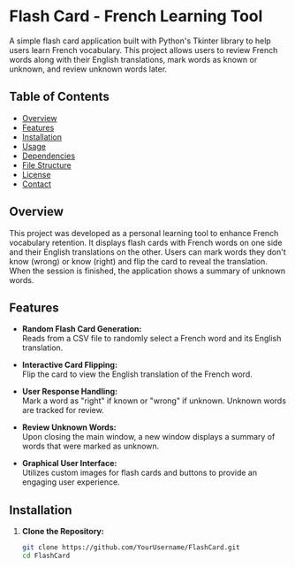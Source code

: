# Flash Card - French Learning Tool

A simple flash card application built with Python's Tkinter library to help users learn French vocabulary. This project allows users to review French words along with their English translations, mark words as known or unknown, and review unknown words later.

## Table of Contents

- [Overview](#overview)
- [Features](#features)
- [Installation](#installation)
- [Usage](#usage)
- [Dependencies](#dependencies)
- [File Structure](#file-structure)
- [License](#license)
- [Contact](#contact)

## Overview

This project was developed as a personal learning tool to enhance French vocabulary retention. It displays flash cards with French words on one side and their English translations on the other. Users can mark words they don't know (wrong) or know (right) and flip the card to reveal the translation. When the session is finished, the application shows a summary of unknown words.

## Features

- **Random Flash Card Generation:**  
  Reads from a CSV file to randomly select a French word and its English translation.

- **Interactive Card Flipping:**  
  Flip the card to view the English translation of the French word.

- **User Response Handling:**  
  Mark a word as "right" if known or "wrong" if unknown. Unknown words are tracked for review.

- **Review Unknown Words:**  
  Upon closing the main window, a new window displays a summary of words that were marked as unknown.

- **Graphical User Interface:**  
  Utilizes custom images for flash cards and buttons to provide an engaging user experience.

## Installation

1. **Clone the Repository:**
   ```sh
   git clone https://github.com/YourUsername/FlashCard.git
   cd FlashCard
